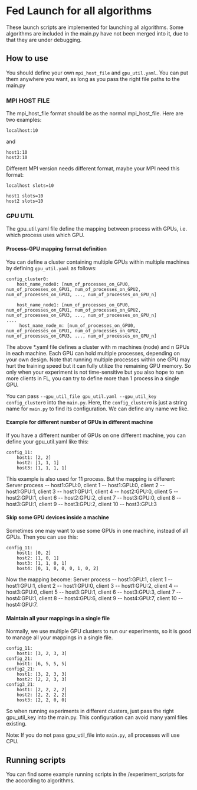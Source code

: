 # Fed Launch for all algorithms

These launch scripts are implemented for launching all algorithms. Some algorithms are included in the main.py have not been merged into it, due to that they are under debugging.

## How to use

You should define your own `mpi_host_file` and `gpu_util.yaml`. You can put them anywhere you want, as long as you pass the right file paths to the main.py

### MPI HOST FILE
The mpi_host_file format should be as the normal mpi_host_file. Here are two examples:
```
localhost:10
```
and 
```
host1:10
host2:10
```

Different MPI version needs different format, maybe your MPI need this format:
```
localhost slots=10
```
```
host1 slots=10
host2 slots=10
```

### GPU UTIL
The gpu_util.yaml file define the mapping between process with GPUs, i.e. which process uses which GPU.

#### Process-GPU mapping format definition
You can define a cluster containing multiple GPUs within multiple machines by defining `gpu_util.yaml` as follows:
```
config_cluster0:
    host_name_node0: [num_of_processes_on_GPU0, num_of_processes_on_GPU1, num_of_processes_on_GPU2, num_of_processes_on_GPU3, ..., num_of_processes_on_GPU_n]

    host_name_node1: [num_of_processes_on_GPU0, num_of_processes_on_GPU1, num_of_processes_on_GPU2, num_of_processes_on_GPU3, ..., num_of_processes_on_GPU_n]
....
     host_name_node_m: [num_of_processes_on_GPU0, num_of_processes_on_GPU1, num_of_processes_on_GPU2, num_of_processes_on_GPU3, ..., num_of_processes_on_GPU_n]
```
The above *.yaml file defines a cluster with m machines (node) and n GPUs in each machine. Each GPU can hold multiple processes, depending on your own design. Note that running multiple processes within one GPU may hurt the training speed but it can fully utilize the remaining GPU memory. So only when your experiment is not time-sensitive but you also hope to run more clients in FL, you can try to define more than 1 process in a single GPU.

You can pass `--gpu_util_file gpu_util.yaml --gpu_util_key config_cluster0` into the `main.py`. Here, the `config_cluster0` is just a string name for `main.py` to find its configuration. We can define any name we like.

#### Example for different number of GPUs in different machine
If you have a different number of GPUs on one different machine, you can define your gpu_util.yaml like this:
```
config_11:
    host1: [2, 2]
    host2: [1, 1, 1]
    host3: [1, 1, 1, 1]
```
This example is also used for 11 process. But the mapping is different: Server process -- host1:GPU:0, client 1 -- host1:GPU:0, client 2 -- host1:GPU:1, client 3 -- host1:GPU:1, client 4 -- host2:GPU:0, client 5 -- host2:GPU:1, client 6 -- host2:GPU:2, client 7 -- host3:GPU:0, client 8 -- host3:GPU:1, client 9 -- host3:GPU:2, client 10 -- host3:GPU:3

#### Skip some GPU devices inside a machine
Sometimes one may want to use some GPUs in one machine, instead of all GPUs. Then you can use this:
```
config_11:
    host1: [0, 2]
    host2: [1, 0, 1]
    host3: [1, 1, 0, 1]
    host4: [0, 1, 0, 0, 0, 1, 0, 2]
```
Now the mapping become: Server process -- host1:GPU:1, client 1 -- host1:GPU:1, client 2 -- host1:GPU:0, client 3 -- host1:GPU:2, client 4 -- host3:GPU:0, client 5 -- host3:GPU:1, client 6 -- host3:GPU:3, client 7 -- host4:GPU:1, client 8 -- host4:GPU:6, client 9 -- host4:GPU:7, client 10 -- host4:GPU:7.

#### Maintain all your mappings in a single file
Normally, we use multiple GPU clusters to run our experiments, so it is good to manage all your mappings in a single file.
```
config_11:
    host1: [3, 2, 3, 3]
config_21:
    host1: [6, 5, 5, 5]
config2_21:
    host1: [3, 2, 3, 3]
    host2: [2, 2, 3, 3]
config3_21:
    host1: [2, 2, 2, 2]
    host2: [2, 2, 2, 2]
    host3: [2, 2, 0, 0]
```
So when running experiments in different clusters, just pass the right gpu_util_key into the main.py. This configuration can avoid many yaml files existing.

Note: If you do not pass gpu_util_file into `main.py`, all processes will use CPU.



## Running scripts
You can find some example running scripts in the /experiment_scripts for the according to algorithms.



